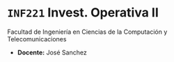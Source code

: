 # ```INF221``` Invest. Operativa II

Facultad de Ingeniería en Ciencias de la Computación y Telecomunicaciones

* **Docente:** José Sanchez